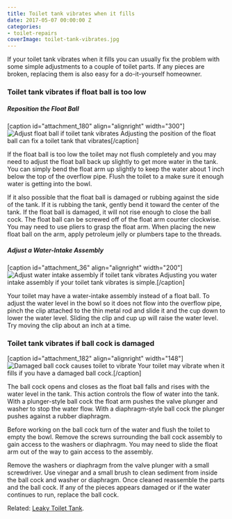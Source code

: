 ```yaml
---
title: Toilet tank vibrates when it fills
date: 2017-05-07 00:00:00 Z
categories:
- toilet-repairs
coverImage: toilet-tank-vibrates.jpg
---
```


If your toilet tank vibrates when it fills you can usually fix the problem with some simple adjustments to a couple of toilet parts. If any pieces are broken, replacing them is also easy for a do-it-yourself homeowner.

### Toilet tank vibrates if float ball is too low

##### Reposition the Float Ball

\[caption id="attachment\_180" align="alignright" width="300"\]![Adjust float ball if toilet tank vibrates](images/float-ball-300x226.jpg) Adjusting the position of the float ball can fix a toilet tank that vibrates\[/caption\]

If the float ball is too low the toilet may not flush completely and you may need to adjust the float ball back up slightly to get more water in the tank. You can simply bend the float arm up slightly to keep the water about 1 inch below the top of the overflow pipe. Flush the toilet to a make sure it enough water is getting into the bowl.

If it also possible that the float ball is damaged or rubbing against the side of the tank. If it is rubbing the tank, gently bend it toward the center of the tank. If the float ball is damaged, it will not rise enough to close the ball cock. The float ball can be screwed off of the float arm counter clockwise. You may need to use pliers to grasp the float arm. When placing the new float ball on the arm, apply petroleum jelly or plumbers tape to the threads.

##### Adjust a Water-Intake Assembly

\[caption id="attachment\_36" align="alignright" width="200"\]![Adjust water intake assembly if toilet tank vibrates](images/assembly.jpg) Adjusting you water intake assembly if your toilet tank vibrates is simple.\[/caption\]

Your toilet may have a water-intake assembly instead of a float ball. To adjust the water level in the bowl so it does not flow into the overflow pipe, pinch the clip attached to the thin metal rod and slide it and the cup down to lower the water level. Sliding the clip and cup up will raise the water level. Try moving the clip about an inch at a time.

### Toilet tank vibrates if ball cock is damaged

\[caption id="attachment\_182" align="alignright" width="148"\]![Damaged ball cock causes toilet to vibrate](images/ballcock-148x300.jpg) Your toilet may vibrate when it fills if you have a damaged ball cock.\[/caption\]

The ball cock opens and closes as the float ball falls and rises with the water level in the tank. This action controls the flow of water into the tank. With a plunger-style ball cock the float arm pushes the valve plunger and washer to stop the water flow. With a diaphragm-style ball cock the plunger pushes against a rubber diaphragm.

Before working on the ball cock turn of the water and flush the toilet to empty the bowl. Remove the screws surrounding the ball cock assembly to gain access to the washers or diaphragm. You may need to slide the float arm out of the way to gain access to the assembly.

Remove the washers or diaphragm from the valve plunger with a small screwdriver. Use vinegar and a small brush to clean sediment from inside the ball cock and washer or diaphragm. Once cleaned reassemble the parts and the ball cock. If any of the pieces appears damaged or if the water continues to run, replace the ball cock.

Related: [Leaky Toilet Tank](http://fixatoilet.com/leaky-toilet-water-under-tank/).
